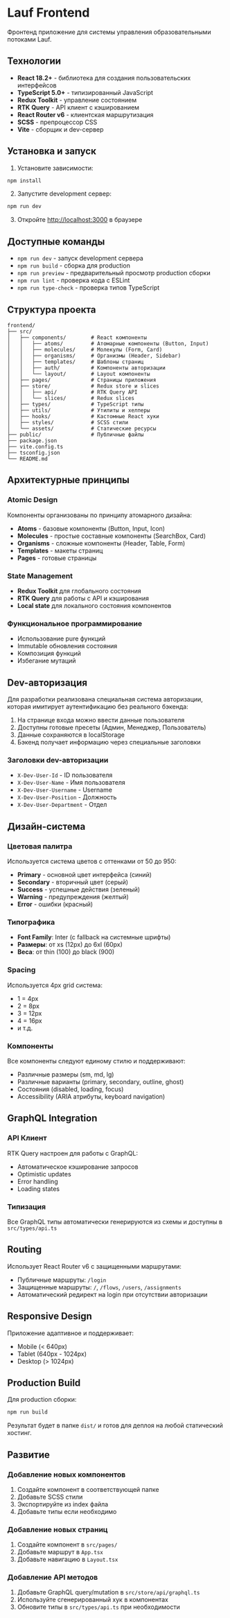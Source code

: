 # Lauf Frontend

Фронтенд приложение для системы управления образовательными потоками Lauf.

## Технологии

- **React 18.2+** - библиотека для создания пользовательских интерфейсов
- **TypeScript 5.0+** - типизированный JavaScript
- **Redux Toolkit** - управление состоянием
- **RTK Query** - API клиент с кэшированием
- **React Router v6** - клиентская маршрутизация
- **SCSS** - препроцессор CSS
- **Vite** - сборщик и dev-сервер

## Установка и запуск

1. Установите зависимости:
```bash
npm install
```

2. Запустите development сервер:
```bash
npm run dev
```

3. Откройте [http://localhost:3000](http://localhost:3000) в браузере

## Доступные команды

- `npm run dev` - запуск development сервера
- `npm run build` - сборка для production
- `npm run preview` - предварительный просмотр production сборки
- `npm run lint` - проверка кода с ESLint
- `npm run type-check` - проверка типов TypeScript

## Структура проекта

```
frontend/
├── src/
│   ├── components/        # React компоненты
│   │   ├── atoms/         # Атомарные компоненты (Button, Input)
│   │   ├── molecules/     # Молекулы (Form, Card)
│   │   ├── organisms/     # Организмы (Header, Sidebar)
│   │   ├── templates/     # Шаблоны страниц
│   │   ├── auth/          # Компоненты авторизации
│   │   └── layout/        # Layout компоненты
│   ├── pages/             # Страницы приложения
│   ├── store/             # Redux store и slices
│   │   ├── api/           # RTK Query API
│   │   └── slices/        # Redux slices
│   ├── types/             # TypeScript типы
│   ├── utils/             # Утилиты и хелперы
│   ├── hooks/             # Кастомные React хуки
│   ├── styles/            # SCSS стили
│   └── assets/            # Статические ресурсы
├── public/                # Публичные файлы
├── package.json
├── vite.config.ts
├── tsconfig.json
└── README.md
```

## Архитектурные принципы

### Atomic Design
Компоненты организованы по принципу атомарного дизайна:
- **Atoms** - базовые компоненты (Button, Input, Icon)
- **Molecules** - простые составные компоненты (SearchBox, Card)
- **Organisms** - сложные компоненты (Header, Table, Form)
- **Templates** - макеты страниц
- **Pages** - готовые страницы

### State Management
- **Redux Toolkit** для глобального состояния
- **RTK Query** для работы с API и кэширования
- **Local state** для локального состояния компонентов

### Функциональное программирование
- Использование pure функций
- Immutable обновления состояния
- Композиция функций
- Избегание мутаций

## Dev-авторизация

Для разработки реализована специальная система авторизации, которая имитирует аутентификацию без реального бэкенда:

1. На странице входа можно ввести данные пользователя
2. Доступны готовые пресеты (Админ, Менеджер, Пользователь)
3. Данные сохраняются в localStorage
4. Бэкенд получает информацию через специальные заголовки

### Заголовки dev-авторизации

- `X-Dev-User-Id` - ID пользователя
- `X-Dev-User-Name` - Имя пользователя
- `X-Dev-User-Username` - Username
- `X-Dev-User-Position` - Должность
- `X-Dev-User-Department` - Отдел

## Дизайн-система

### Цветовая палитра
Используется система цветов с оттенками от 50 до 950:
- **Primary** - основной цвет интерфейса (синий)
- **Secondary** - вторичный цвет (серый)
- **Success** - успешные действия (зеленый)
- **Warning** - предупреждения (желтый)
- **Error** - ошибки (красный)

### Типографика
- **Font Family**: Inter (с fallback на системные шрифты)
- **Размеры**: от xs (12px) до 6xl (60px)
- **Веса**: от thin (100) до black (900)

### Spacing
Используется 4px grid система:
- 1 = 4px
- 2 = 8px
- 3 = 12px
- 4 = 16px
- и т.д.

### Компоненты
Все компоненты следуют единому стилю и поддерживают:
- Различные размеры (sm, md, lg)
- Различные варианты (primary, secondary, outline, ghost)
- Состояния (disabled, loading, focus)
- Accessibility (ARIA атрибуты, keyboard navigation)

## GraphQL Integration

### API Клиент
RTK Query настроен для работы с GraphQL:
- Автоматическое кэширование запросов
- Optimistic updates
- Error handling
- Loading states

### Типизация
Все GraphQL типы автоматически генерируются из схемы и доступны в `src/types/api.ts`

## Routing

Использует React Router v6 с защищенными маршрутами:
- Публичные маршруты: `/login`
- Защищенные маршруты: `/`, `/flows`, `/users`, `/assignments`
- Автоматический редирект на login при отсутствии авторизации

## Responsive Design

Приложение адаптивное и поддерживает:
- Mobile (< 640px)
- Tablet (640px - 1024px)
- Desktop (> 1024px)

## Production Build

Для production сборки:
```bash
npm run build
```

Результат будет в папке `dist/` и готов для деплоя на любой статический хостинг.

## Развитие

### Добавление новых компонентов
1. Создайте компонент в соответствующей папке
2. Добавьте SCSS стили
3. Экспортируйте из index файла
4. Добавьте типы если необходимо

### Добавление новых страниц
1. Создайте компонент в `src/pages/`
2. Добавьте маршрут в `App.tsx`
3. Добавьте навигацию в `Layout.tsx`

### Добавление API методов
1. Добавьте GraphQL query/mutation в `src/store/api/graphql.ts`
2. Используйте сгенерированный хук в компонентах
3. Обновите типы в `src/types/api.ts` при необходимости 